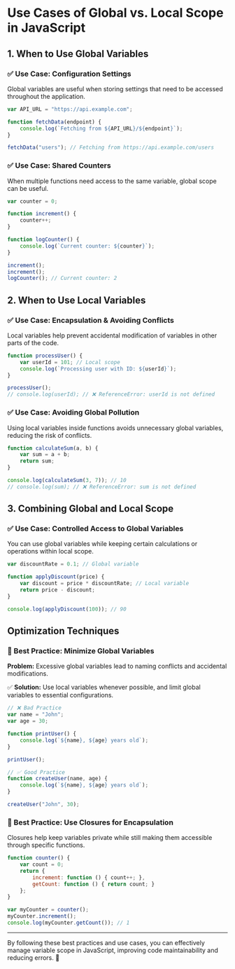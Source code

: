 # Use Cases of Global vs. Local Scope in JavaScript

## 1. When to Use Global Variables

### ✅ Use Case: Configuration Settings
Global variables are useful when storing settings that need to be accessed throughout the application.

```javascript
var API_URL = "https://api.example.com";

function fetchData(endpoint) {
    console.log(`Fetching from ${API_URL}/${endpoint}`);
}

fetchData("users"); // Fetching from https://api.example.com/users
```

### ✅ Use Case: Shared Counters
When multiple functions need access to the same variable, global scope can be useful.

```javascript
var counter = 0;

function increment() {
    counter++;
}

function logCounter() {
    console.log(`Current counter: ${counter}`);
}

increment();
increment();
logCounter(); // Current counter: 2
```

## 2. When to Use Local Variables

### ✅ Use Case: Encapsulation & Avoiding Conflicts
Local variables help prevent accidental modification of variables in other parts of the code.

```javascript
function processUser() {
    var userId = 101; // Local scope
    console.log(`Processing user with ID: ${userId}`);
}

processUser();
// console.log(userId); // ❌ ReferenceError: userId is not defined
```

### ✅ Use Case: Avoiding Global Pollution
Using local variables inside functions avoids unnecessary global variables, reducing the risk of conflicts.

```javascript
function calculateSum(a, b) {
    var sum = a + b;
    return sum;
}

console.log(calculateSum(3, 7)); // 10
// console.log(sum); // ❌ ReferenceError: sum is not defined
```

## 3. Combining Global and Local Scope

### ✅ Use Case: Controlled Access to Global Variables
You can use global variables while keeping certain calculations or operations within local scope.

```javascript
var discountRate = 0.1; // Global variable

function applyDiscount(price) {
    var discount = price * discountRate; // Local variable
    return price - discount;
}

console.log(applyDiscount(100)); // 90
```

## Optimization Techniques

### 🚀 Best Practice: Minimize Global Variables
**Problem:** Excessive global variables lead to naming conflicts and accidental modifications.

✅ **Solution:** Use local variables whenever possible, and limit global variables to essential configurations.

```javascript
// ❌ Bad Practice
var name = "John";
var age = 30;

function printUser() {
    console.log(`${name}, ${age} years old`);
}

printUser();

// ✅ Good Practice
function createUser(name, age) {
    console.log(`${name}, ${age} years old`);
}

createUser("John", 30);
```

### 🚀 Best Practice: Use Closures for Encapsulation
Closures help keep variables private while still making them accessible through specific functions.

```javascript
function counter() {
    var count = 0;
    return {
        increment: function () { count++; },
        getCount: function () { return count; }
    };
}

var myCounter = counter();
myCounter.increment();
console.log(myCounter.getCount()); // 1
```

---

By following these best practices and use cases, you can effectively manage variable scope in JavaScript, improving code maintainability and reducing errors. 🚀

